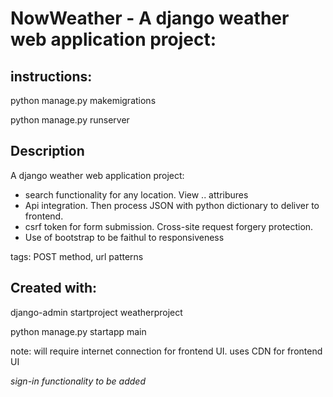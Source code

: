 # NowWeather - A django weather web application project:
## instructions: 
python manage.py makemigrations

python manage.py runserver

## Description
A django weather web application project:
* search functionality for any location. View .. attribures
* Api integration. Then process JSON with python dictionary to deliver to frontend.
* csrf token for form submission. Cross-site request forgery protection.
* Use of bootstrap to be faithul to responsiveness

tags: POST method, url patterns

## Created with:
django-admin startproject weatherproject

python manage.py startapp main

note: will require internet connection for frontend UI. uses CDN for frontend UI

*sign-in functionality to be added*
